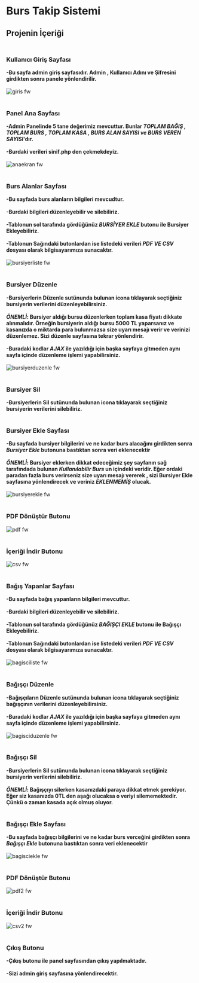 # Burs Takip Sistemi

## Projenin İçeriği <br/><br/>
### Kullanıcı Giriş Sayfası <br/>
**-Bu sayfa admin giriş sayfasıdır. Admin , Kullanıcı Adını ve Şifresini girdikten sonra panele yönlendirilir.**<br/><br/>
![giris fw](https://user-images.githubusercontent.com/116922039/205171262-e627c788-0714-4447-bff1-199170fb2a27.png)<br/><br/>
### Panel Ana Sayfası <br/>
**-Admin Panelinde 5 tane değerimiz mevcuttur. Bunlar *TOPLAM BAĞIŞ , TOPLAM BURS , TOPLAM KASA , BURS ALAN SAYISI ve BURS VEREN SAYISI*'dır.**<br/><br/>
**-Burdaki verileri sinif.php den çekmekdeyiz.**<br/><br/>
![anaekran fw](https://user-images.githubusercontent.com/116922039/205172646-9a78200a-7195-4480-a436-18d8a4bb453f.png)<br/><br/>
### Burs Alanlar Sayfası
**-Bu sayfada burs alanların bilgileri mevcudtur.**<br/><br/>
**-Burdaki bilgileri düzenleyebilir ve silebiliriz.**<br/><br/>
**-Tablonun sol tarafında gördüğünüz *BURSİYER EKLE* butonu ile Bursiyer Ekleyebiliriz.**<br/><br/>
**-Tablonun Sağındaki butonlardan ise listedeki verileri *PDF VE CSV* dosyası olarak bilgisayarımıza sunacaktır.**<br/><br/>
![bursiyerliste fw](https://user-images.githubusercontent.com/116922039/205174051-8d16e2df-f099-446c-ab2a-a8dd21fee07f.png)<br/><br/>
### Bursiyer Düzenle
**-Bursiyerlerin Düzenle sutünunda bulunan icona tıklayarak seçtiğiniz bursiyerin verilerini düzenleyebilirsiniz.**<br/><br/>
***ÖNEMLİ*: Bursiyer aldığı bursu düzenlerken toplam kasa fiyatı dikkate alınmalıdır. Örneğin bursiyerin aldığı bursu 5000 TL yaparsanız ve kasanızda o miktarda para bulunmazsa size uyarı mesajı verir ve verinizi düzenlemez. Sizi düzenle sayfasına tekrar yönlendirir.**<br/><br/> 
**-Buradaki kodlar *AJAX* ile yazıldığı için başka sayfaya gitmeden aynı sayfa içinde düzenleme işlemi yapabilirsiniz.**<br/><br/>
![bursiyerduzenle fw](https://user-images.githubusercontent.com/116922039/205179378-979b3234-8e53-4e29-8202-ac93ad54db19.png)<br/><br/>
### Bursiyer Sil
**-Bursiyerlerin Sil sutünunda bulunan icona tıklayarak seçtiğiniz bursiyerin verilerini silebiliriz.**<br/><br/>
### Bursiyer Ekle Sayfası
**-Bu sayfada bursiyer bilgilerini ve ne kadar burs alacağını girdikten sonra *Bursiyer Ekle* butonuna bastıktan sonra veri eklenecektir**<br/><br/>
***ÖNEMLİ*: Bursiyer eklerken dikkat edeceğimiz şey sayfanın sağ tarafındada bulunan *Kullanılabilir Burs* un içindeki veridir. Eğer ordaki paradan fazla burs verirseniz size uyarı mesajı vererek , sizi Bursiyer Ekle sayfasına yönlendirecek ve veriniz *EKLENMEMİŞ* olucak.**<br/><br/>
![bursiyerekle fw](https://user-images.githubusercontent.com/116922039/205174509-bca387ab-d8c9-47de-8ae6-d56467d44545.png)<br/><br/>
### PDF Dönüştür Butonu
![pdf fw](https://user-images.githubusercontent.com/116922039/205175808-b1eb4e12-51bb-4e25-a342-bee4c9612dcf.png)<br/><br/>
### İçeriği İndir Butonu
![csv fw](https://user-images.githubusercontent.com/116922039/205177121-9e1ba80d-3bf2-410b-a4be-affe2c8c9234.png)<br/><br/>
### Bağış Yapanlar Sayfası
**-Bu sayfada bağış yapanların bilgileri mevcuttur.**<br/><br/>
**-Burdaki bilgileri düzenleyebilir ve silebiliriz.**<br/><br/>
**-Tablonun sol tarafında gördüğünüz *BAĞIŞÇI EKLE* butonu ile Bağışçı Ekleyebiliriz.**<br/><br/>
**-Tablonun Sağındaki butonlardan ise listedeki verileri *PDF VE CSV* dosyası olarak bilgisayarımıza sunacaktır.**<br/><br/>
![bagisciliste fw](https://user-images.githubusercontent.com/116922039/205177913-823a4303-989d-4b9f-a3ce-340b5f9e1731.png)<br/><br/>
### Bağışçı Düzenle
**-Bağışçıların Düzenle sutünunda bulunan icona tıklayarak seçtiğiniz bağışçının verilerini düzenleyebilirsiniz.**<br/><br/>
**-Buradaki kodlar *AJAX* ile yazıldığı için başka sayfaya gitmeden aynı sayfa içinde düzenleme işlemi yapabilirsiniz.**<br/><br/>
![bagisciduzenle fw](https://user-images.githubusercontent.com/116922039/205180112-95a3955c-5580-4290-bd8d-b8ad36bdab36.png)<br/><br/>
### Bağışçı Sil
**-Bursiyerlerin Sil sutünunda bulunan icona tıklayarak seçtiğiniz bursiyerin verilerini silebiliriz.**<br/><br/>
***ÖNEMLİ*: Bağışçıyı silerken kasanızdaki paraya dikkat etmek gerekiyor. Eğer siz kasanızda 0TL den aşağı olucaksa o veriyi silememektedir. Çünkü o zaman kasada açık olmuş oluyor.**<br/><br/>
### Bağışçı Ekle Sayfası
**-Bu sayfada bağışçı bilgilerini ve ne kadar burs verceğini girdikten sonra *Bağışçı Ekle* butonuna bastıktan sonra veri eklenecektir**<br/><br/>
![bagisciekle fw](https://user-images.githubusercontent.com/116922039/205178251-856fd723-f17c-4cd3-b273-e2fa638bd6da.png)<br/><br/>
### PDF Dönüştür Butonu
![pdf2 fw](https://user-images.githubusercontent.com/116922039/205178510-440c7e6e-0089-46dc-a9f9-3f358bab10a2.png)<br/><br/>
### İçeriği İndir Butonu
![csv2 fw](https://user-images.githubusercontent.com/116922039/205178829-e03e906a-9df3-44ae-857d-4b506b5d8cf3.png)<br/><br/>
### Çıkış Butonu 
**-Çıkış butonu ile panel sayfasından çıkış yapılmaktadır.**<br/><br/>
**-Sizi admin giriş sayfasına yönlendirecektir.**<br/><br/>


